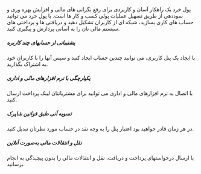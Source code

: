 



پول خرد یک راهکار آسان و کاربردی برای رفع نگرانی های مالی و افزایش بهره وری و سوددهی از طریق تسهیل عملیات پولی کسب و کار ها است. با پول خرد می توانید حساب های کاری بسازید، شبکه ای از کاربران تشکیل دهید و دریافتی ها و پرداختی های سیستم مالی تان را به آسانی پردازش و پیگیری کنید.




##### پشتیبانی از حسابهای چند کاربره

با ایجاد یک پنل کاربری، می توانید چندین حساب ایجاد کنید و سپس آنها را با کاربران خود به اشتراک بگذارید.



##### یکپارچگی با نرم افزارهای مالی و اداری

با اتصال به نرم افزارهای مالی و اداری می توانید برای مشتریانتان لینک پرداخت ارسال کنید.


##### تسویه آنی طبق قوانین شاپرک

در هر زمان قادر خواهید بود اعتبار پنل را به وجه نقد در حساب مورد نظرتان تبدیل کنید.


##### نقل و انتقالات مالی به‌صورت آنلاین

با ارسال درخواستهای پرداخت و دریافت، نقل و انتقالات مالی را بدون پیچیدگی به انجام برسانید.

